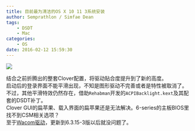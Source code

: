 ```yaml
---
title: 目前最为清洁的OS X 10 11 3系统安装
author: Semprathlon / Simfae Dean
tags:
	- DSDT
	- Mac
categories:
	- OS
date: 2016-02-12 15:59:30
---
```

![](__ASSETS_HOST_NAME__/2016/02/Screen-Shot-2016-02-12-at-14.11.56.png)  
<!--more-->
结合之前折腾出的整套Clover配置，将驱动贴合度提升到了新的高度。  
启动后的登录界面不能平滑出现，不知是图形驱动不完善或者是特性被取消了。  
不过，其他平滑特效仍然存在，借助`Rehabman`开发的`ACPIBacklight.kext`及其配套的DSDT补丁。  
Clover GUI的扁苹果、载入界面的扁苹果还是无法解决。6-series的主板BIOS里找不到CSM相关选项？  
至于[Wacom驱动](/archives/1729)，更新到6.3.15-3版以后就没问题了。  
